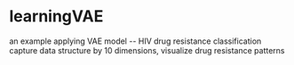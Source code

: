 # learningVAE
an example applying VAE model -- HIV drug resistance classification
capture data structure by 10 dimensions, visualize drug resistance patterns
